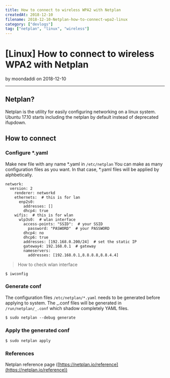 ```yaml
---
title: How to connect to wireless WPA2 with Netplan
createdAt: 2018-12-10
filename: 2018-12-10-Netplan-how-to-connect-wpa2-linux
category: ["devlogs"]
tag: ["netplan", "linux", "wireless"]
---
```


# [Linux] How to connect to wireless WPA2 with Netplan

by moondaddi on 2018-12-10

---

## Netplan?

Netplan is the utility for easily configuring networking on a linux system. Ubuntu 17.10 starts including the netplan by default instead of deprecated ifupdown.

## How to connect

### Configure \*.yaml

Make new file with any name \*.yaml in `/etc/netplan`
You can make as many configuration files as you want. In that case, \*.yaml files will be applied by alphbetically.

```shell
network:
  version: 2
    renderer: networkd
    ethernets:  # this is for lan
      enp2s0:
        addresses: []
        dhcp4: true
    wifis:  # this is for wlan
      wlp3s0:  # wlan interface
        access-points: "SSID":  # your SSID
          password: "PASWORD"  # your PASSWORD
        dhcp4: no
        dhcp6: true
        addresses: [192.168.0.200/24]  # set the static IP
        gateway4: 192.168.0.1  # gateway
        nameservers:
          addresses: [192.168.0.1,8.8.8.8,8.8.4.4]
```

> How to check wlan interface

```shell
$ iwconfig
```

### Generate conf

The configuration files `/etc/netplan/*.yaml` needs to be generated before applying to system. The _.conf files will be generated in `/run/netplan/_.conf` which shadow completely YAML files.

```shell
$ sudo netplan --debug generate
```

### Apply the generated conf

```shell
$ sudo netplan apply
```

### References

Netplan reference page ([https://netplan.io/reference](https://netplan.io/reference))
